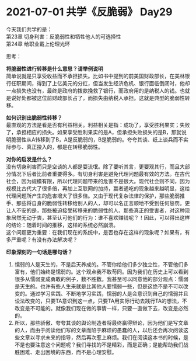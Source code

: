 # 2021-07-01 共学《反脆弱》 Day29
今天我们共学的是：  
第23章 切身利害：反脆弱性和牺牲他人的可选择性  
第24章 给职业戴上伦理光环
 
思考：

**将脆弱性进⾏转移是什么意思？请举例说明**  
简单说就是只享受收益而不承担损失。比如书中提到的前美国财政部长，在美林银行任职期间，得到了上亿美元的分红，但当发生经济危机、银行面临倒闭时，他却一点损失也没有，最终是政府的拨款挽救了银行，而政府用的是纳税人的钱。也就是说好处都被这位前财政部长占了，而损失由纳税人承担。这就是典型的脆弱性转移。

**如何识别出脆弱性转移？**  
最直观的方法是看是否有利益相关。利益相关是指：成功了，享受胜利果实；失败了，承担相应的损失。如果享受胜利果实的是A，但承担失败损失的是B，那就说明脆弱性从A转移到了B，A是反脆弱的，B是脆弱的。夸夸其谈、纸上谈兵而不实际参与、真正投入的，都是在转移脆弱性。

**对你的启发是什么？**  
没有切身利害而只是空谈的人都是耍流氓。除了要听其言，更要观其行，而且大部分情况下后者比前者重要得多。有切身利害是避免代理问题最有效的方法。在古代社会，因为规模有限，所以代理问题带来的危害不是很大。现代社会则不同，因为规模比古代大了很多倍，再加上互联网的加持，赢者通吃的现象越来越明显，这给代理问题所产生的危害增大了很多倍。又由于现代复杂法律的保护，那些脆弱推手、那些将自身的脆弱性转移给别人的人，却可以名正言顺地不受到任何惩罚。更让人不安的是，那些被迫接受转移来的脆弱性的人、那些真正的受害者，对这种现象居然无动于衷，甚至认可他们的行为：谁不喜欢赚钱呢？！因此，可以得出这样的结论：随着时间的推移，这样的系统必然崩溃。  
这个问题更为重要：在我们现在的系统中，是否也存在这样的现象呢？如果有，有多严重呢？有没有办法解决呢？

**印象深刻的⼀句话是哪句话？**  
1. 懦弱的人是天生的，不是后天养成的。不管你给他们多少独立性，不管他们多富有，他们始终是懦弱的。这个观点我不敢苟同。因为我们在历史上可以看到很多从懦弱变成勇敢的例子，数不胜数。我甚至可以同意他的部分观点：懦弱是天生的。也许有些人生来就是比其他人要懦弱一些，但是这绝不是不可以改变的。通过学习实践、不断地学习实践，懦弱的人是会意识到自己的懦弱并且设法改变的，只要TA意识到这一点，只要TA用实际行动去践行TA的想法，不改变是不可能的。就像我们现在做的事情一样，只要一直做下去，改变是必然的。  
2. 所以，那些骄傲、夸夸其谈的舆论制造者将最终赢得辩论，因为他们是写文章的人，而由于阅读他们写的文章而陷于麻烦的愚蠢的人，以后还会再次阅读这些文章以寻求未来的指导，然后再次惹上麻烦。我们在阅读这本书的时候，是不是也要注意这个问题呢？我们寻找的不是精彩，而是正确；是能帮助我们战胜困难、走出困境的东西，而不是心理安慰。
